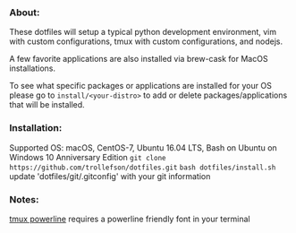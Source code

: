 ### About:
These dotfiles will setup a typical python development environment, vim with custom configurations, tmux with custom configurations, and nodejs.

A few favorite applications are also installed via brew-cask for MacOS installations.

To see what specific packages or applications are installed for your OS please go to `install/<your-distro>` to add or delete packages/applications that will be installed.

### Installation:
Supported OS: macOS, CentOS-7, Ubuntu 16.04 LTS, Bash on Ubuntu on Windows 10 Anniversary Edition
`git clone https://github.com/trollefson/dotfiles.git`
`bash dotfiles/install.sh`
update 'dotfiles/git/.gitconfig' with your git information

### Notes:
[tmux powerline](https://github.com/erikw/tmux-powerline) requires a powerline friendly font in your terminal
